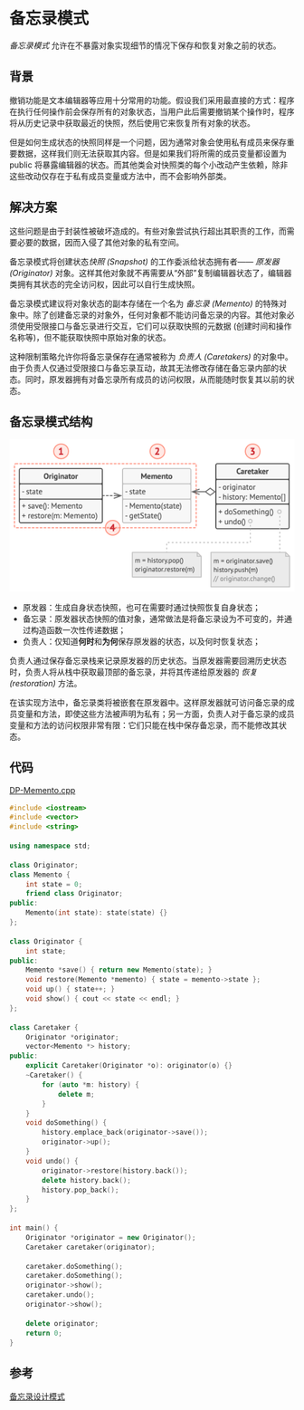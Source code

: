 # 备忘录模式

*备忘录模式* 允许在不暴露对象实现细节的情况下保存和恢复对象之前的状态。

## 背景

撤销功能是文本编辑器等应用十分常用的功能。假设我们采用最直接的方式：程序在执行任何操作前会保存所有的对象状态，当用户此后需要撤销某个操作时，程序将从历史记录中获取最近的快照，然后使用它来恢复所有对象的状态。

但是如何生成状态的快照同样是一个问题，因为通常对象会使用私有成员来保存重要数据，这样我们则无法获取其内容。但是如果我们将所需的成员变量都设置为 public 将暴露编辑器的状态。而其他类会对快照类的每个小改动产生依赖，除非这些改动仅存在于私有成员变量或方法中，而不会影响外部类。

## 解决方案

这些问题是由于封装性被破坏造成的。有些对象尝试执行超出其职责的工作，而需要必要的数据，因而入侵了其他对象的私有空间。

备忘录模式将创建状态*快照 (Snapshot)* 的工作委派给状态拥有者—— *原发器 (Originator)* 对象。这样其他对象就不再需要从“外部”复制编辑器状态了，编辑器类拥有其状态的完全访问权，因此可以自行生成快照。

备忘录模式建议将对象状态的副本存储在一个名为 *备忘录 (Memento)* 的特殊对象中。除了创建备忘录的对象外，任何对象都不能访问备忘录的内容。其他对象必须使用受限接口与备忘录进行交互，它们可以获取快照的元数据 (创建时间和操作名称等)，但不能获取快照中原始对象的状态。

这种限制策略允许你将备忘录保存在通常被称为 *负责人 (Caretakers)* 的对象中。 由于负责人仅通过受限接口与备忘录互动，故其无法修改存储在备忘录内部的状态。同时，原发器拥有对备忘录所有成员的访问权限，从而能随时恢复其以前的状态。

## 备忘录模式结构

![基于嵌套类的备忘录](../../assets/imgs/DP-memento-recursive.png)

- 原发器：生成自身状态快照，也可在需要时通过快照恢复自身状态；
- 备忘录：原发器状态快照的值对象，通常做法是将备忘录设为不可变的，并通过构造函数一次性传递数据；
- 负责人：仅知道**何时**和**为何**保存原发器的状态，以及何时恢复状态；

负责人通过保存备忘录栈来记录原发器的历史状态。当原发器需要回溯历史状态时，负责人将从栈中获取最顶部的备忘录，并将其传递给原发器的 *恢复 (restoration)* 方法。

在该实现方法中，备忘录类将被嵌套在原发器中。这样原发器就可访问备忘录的成员变量和方法，即使这些方法被声明为私有；另一方面，负责人对于备忘录的成员变量和方法的访问权限非常有限：它们只能在栈中保存备忘录，而不能修改其状态。

## 代码

[DP-Memento.cpp](../../assets/codes/DP-Memento.cpp)

```C++
#include <iostream>
#include <vector>
#include <string>

using namespace std;

class Originator;
class Memento {
    int state = 0;
    friend class Originator;
public:
    Memento(int state): state(state) {}
};

class Originator {
    int state;
public:
    Memento *save() { return new Memento(state); }
    void restore(Memento *memento) { state = memento->state };
    void up() { state++; }
    void show() { cout << state << endl; }
};

class Caretaker {
    Originator *originator;
    vector<Memento *> history;
public:
    explicit Caretaker(Originator *o): originator(o) {}
    ~Caretaker() {
        for (auto *m: history) {
            delete m;
        }
    }
    void doSomething() {
        history.emplace_back(originator->save());
        originator->up();
    }
    void undo() {
        originator->restore(history.back());
        delete history.back();
        history.pop_back();
    }
};

int main() {
    Originator *originator = new Originator();
    Caretaker caretaker(originator);

    caretaker.doSomething();
    caretaker.doSomething();
    originator->show();
    caretaker.undo();
    originator->show();

    delete originator;
    return 0;
}
```

## 参考

[备忘录设计模式](https://refactoringguru.cn/design-patterns/memento)